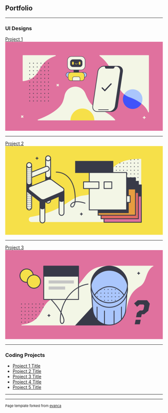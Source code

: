 ## Portfolio

---

### UI Designs 

[Project 1](/sample_page)
<img src="images/abstract-1.png?raw=true"/>

---
[Project 2](/pdf/sample_presentation.pdf)
<img src="images/abstract-2.png?raw=true"/>

---
[Project 3](http://example.com/)
<img src="images/abstract-3.png?raw=true"/>

---

### Coding Projects

- [Project 1 Title](http://example.com/)
- [Project 2 Title](http://example.com/)
- [Project 3 Title](http://example.com/)
- [Project 4 Title](http://example.com/)
- [Project 5 Title](http://example.com/)

---




---
<p style="font-size:11px">Page template forked from <a href="https://github.com/evanca/quick-portfolio">evanca</a></p>
<!-- Remove above link if you don't want to attibute -->

